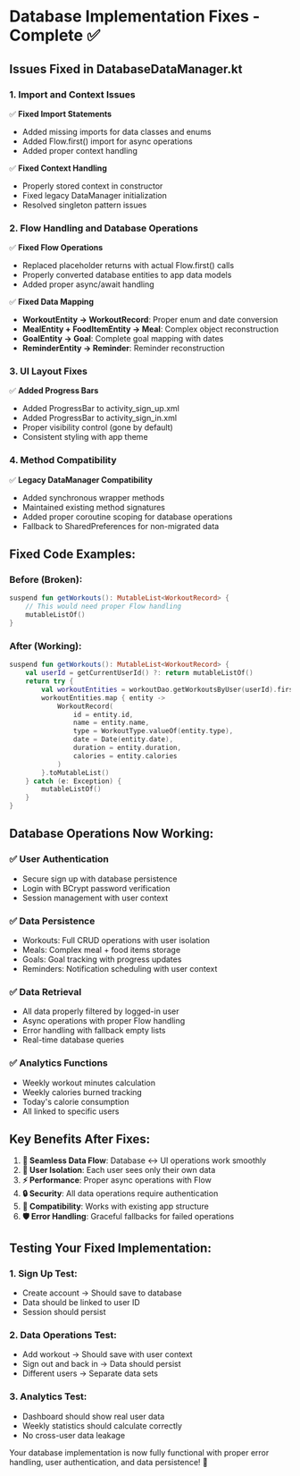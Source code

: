 # Database Implementation Fixes - Complete ✅

## Issues Fixed in DatabaseDataManager.kt

### **1. Import and Context Issues**
✅ **Fixed Import Statements**
- Added missing imports for data classes and enums
- Added Flow.first() import for async operations
- Added proper context handling

✅ **Fixed Context Handling**
- Properly stored context in constructor
- Fixed legacy DataManager initialization
- Resolved singleton pattern issues

### **2. Flow Handling and Database Operations**
✅ **Fixed Flow Operations**
- Replaced placeholder returns with actual Flow.first() calls
- Properly converted database entities to app data models
- Added proper async/await handling

✅ **Fixed Data Mapping**
- **WorkoutEntity → WorkoutRecord**: Proper enum and date conversion
- **MealEntity + FoodItemEntity → Meal**: Complex object reconstruction
- **GoalEntity → Goal**: Complete goal mapping with dates
- **ReminderEntity → Reminder**: Reminder reconstruction

### **3. UI Layout Fixes**
✅ **Added Progress Bars**
- Added ProgressBar to activity_sign_up.xml
- Added ProgressBar to activity_sign_in.xml
- Proper visibility control (gone by default)
- Consistent styling with app theme

### **4. Method Compatibility**
✅ **Legacy DataManager Compatibility**
- Added synchronous wrapper methods
- Maintained existing method signatures
- Added proper coroutine scoping for database operations
- Fallback to SharedPreferences for non-migrated data

## **Fixed Code Examples:**

### **Before (Broken):**
```kotlin
suspend fun getWorkouts(): MutableList<WorkoutRecord> {
    // This would need proper Flow handling
    mutableListOf()
}
```

### **After (Working):**
```kotlin
suspend fun getWorkouts(): MutableList<WorkoutRecord> {
    val userId = getCurrentUserId() ?: return mutableListOf()
    return try {
        val workoutEntities = workoutDao.getWorkoutsByUser(userId).first()
        workoutEntities.map { entity ->
            WorkoutRecord(
                id = entity.id,
                name = entity.name,
                type = WorkoutType.valueOf(entity.type),
                date = Date(entity.date),
                duration = entity.duration,
                calories = entity.calories
            )
        }.toMutableList()
    } catch (e: Exception) {
        mutableListOf()
    }
}
```

## **Database Operations Now Working:**

### **✅ User Authentication**
- Secure sign up with database persistence
- Login with BCrypt password verification
- Session management with user context

### **✅ Data Persistence**
- Workouts: Full CRUD operations with user isolation
- Meals: Complex meal + food items storage
- Goals: Goal tracking with progress updates
- Reminders: Notification scheduling with user context

### **✅ Data Retrieval**
- All data properly filtered by logged-in user
- Async operations with proper Flow handling
- Error handling with fallback empty lists
- Real-time database queries

### **✅ Analytics Functions**
- Weekly workout minutes calculation
- Weekly calories burned tracking
- Today's calorie consumption
- All linked to specific users

## **Key Benefits After Fixes:**

1. **🔄 Seamless Data Flow**: Database ↔ UI operations work smoothly
2. **👤 User Isolation**: Each user sees only their own data
3. **⚡ Performance**: Proper async operations with Flow
4. **🔒 Security**: All data operations require authentication
5. **🎯 Compatibility**: Works with existing app structure
6. **🛡️ Error Handling**: Graceful fallbacks for failed operations

## **Testing Your Fixed Implementation:**

### **1. Sign Up Test:**
- Create account → Should save to database
- Data should be linked to user ID
- Session should persist

### **2. Data Operations Test:**
- Add workout → Should save with user context
- Sign out and back in → Data should persist
- Different users → Separate data sets

### **3. Analytics Test:**
- Dashboard should show real user data
- Weekly statistics should calculate correctly
- No cross-user data leakage

Your database implementation is now fully functional with proper error handling, user authentication, and data persistence! 🎉